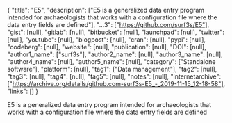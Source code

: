{
  "title": "E5",
  "description": ["E5 is a generalized data entry program intended for archaeologists that works with a configuration file where the data entry fields are defined"],
  "...3": ["https://github.com/surf3s/E5"],
  "gist": [null],
  "gitlab": [null],
  "bitbucket": [null],
  "launchpad": [null],
  "twitter": [null],
  "youtube": [null],
  "blogpost": [null],
  "cran": [null],
  "pypi": [null],
  "codeberg": [null],
  "website": [null],
  "publication": [null],
  "DOI": [null],
  "author1_name": ["surf3s"],
  "author2_name": [null],
  "author3_name": [null],
  "author4_name": [null],
  "author5_name": [null],
  "category": ["Standalone software"],
  "platform": [null],
  "tag1": ["Data management"],
  "tag2": [null],
  "tag3": [null],
  "tag4": [null],
  "tag5": [null],
  "notes": [null],
  "internetarchive": ["https://archive.org/details/github.com-surf3s-E5_-_2019-11-15_12-18-58"],
  "links": []
}

<!-- Generated by csv2md.R – do not edit by hand -->

E5 is a generalized data entry program intended for archaeologists that works with a configuration file where the data entry fields are defined